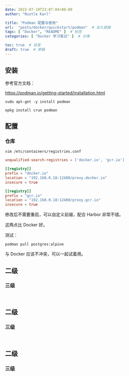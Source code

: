 ```yaml
---
date: 2022-07-10T23:07:04+08:00
author: "Rustle Karl"

title: "Podman 配置与使用"
url:  "posts/docker/quickstart/podman"  # 永久链接
tags: [ "Docker", "README" ]  # 标签
categories: [ "Docker 学习笔记" ]  # 分类

toc: true  # 目录
draft: true  # 草稿
---
```


## 安装

参考官方文档：

https://podman.io/getting-started/installation.html

```shell
sudo apt-get -y install podman
```

```shell
opkg install crun podman
```

## 配置

### 仓库

```shell
vim /etc/containers/registries.conf
```

```conf
unqualified-search-registries = ['docker.io', 'gcr.io']

[[registry]]
prefix = "docker.io"
location = "192.168.0.18:12480/proxy.docker.io"
insecure = true

[[registry]]
prefix = "gcr.io"
location = "192.168.0.18:12480/proxy.gcr.io"
insecure = true
```

修改后不需要重启，可以自定义前缀，配合 Harbor 非常不错。

这两点比 Docker 好。

测试：

```shell
podman pull postgres:alpine
```

与 Docker 应该不冲突，可以一起试着用。

## 二级

### 三级

```shell

```

```shell

```


## 二级

### 三级

```shell

```

```shell

```


## 二级

### 三级

```shell

```

```shell

```


